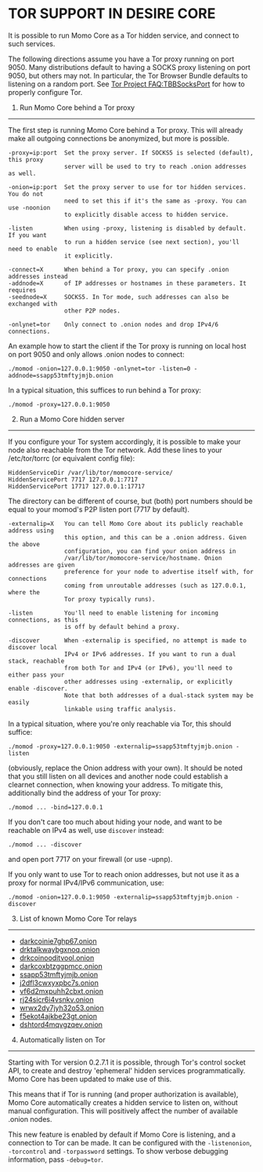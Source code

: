 TOR SUPPORT IN DESIRE CORE
=======================

It is possible to run Momo Core as a Tor hidden service, and connect to such services.

The following directions assume you have a Tor proxy running on port 9050. Many
distributions default to having a SOCKS proxy listening on port 9050, but others
may not. In particular, the Tor Browser Bundle defaults to listening on a random
port. See [Tor Project FAQ:TBBSocksPort](https://www.torproject.org/docs/faq.html.en#TBBSocksPort)
for how to properly configure Tor.


1. Run Momo Core behind a Tor proxy
----------------------------------

The first step is running Momo Core behind a Tor proxy. This will already make all
outgoing connections be anonymized, but more is possible.

	-proxy=ip:port  Set the proxy server. If SOCKS5 is selected (default), this proxy
	                server will be used to try to reach .onion addresses as well.

	-onion=ip:port  Set the proxy server to use for tor hidden services. You do not
	                need to set this if it's the same as -proxy. You can use -noonion
	                to explicitly disable access to hidden service.

	-listen         When using -proxy, listening is disabled by default. If you want
	                to run a hidden service (see next section), you'll need to enable
	                it explicitly.

	-connect=X      When behind a Tor proxy, you can specify .onion addresses instead
	-addnode=X      of IP addresses or hostnames in these parameters. It requires
	-seednode=X     SOCKS5. In Tor mode, such addresses can also be exchanged with
	                other P2P nodes.

	-onlynet=tor    Only connect to .onion nodes and drop IPv4/6 connections.

An example how to start the client if the Tor proxy is running on local host on
port 9050 and only allows .onion nodes to connect:

	./momod -onion=127.0.0.1:9050 -onlynet=tor -listen=0 -addnode=ssapp53tmftyjmjb.onion

In a typical situation, this suffices to run behind a Tor proxy:

	./momod -proxy=127.0.0.1:9050


2. Run a Momo Core hidden server
-------------------------------

If you configure your Tor system accordingly, it is possible to make your node also
reachable from the Tor network. Add these lines to your /etc/tor/torrc (or equivalent
config file):

	HiddenServiceDir /var/lib/tor/momocore-service/
	HiddenServicePort 7717 127.0.0.1:7717
	HiddenServicePort 17717 127.0.0.1:17717

The directory can be different of course, but (both) port numbers should be equal to
your momod's P2P listen port (7717 by default).

	-externalip=X   You can tell Momo Core about its publicly reachable address using
	                this option, and this can be a .onion address. Given the above
	                configuration, you can find your onion address in
	                /var/lib/tor/momocore-service/hostname. Onion addresses are given
	                preference for your node to advertise itself with, for connections
	                coming from unroutable addresses (such as 127.0.0.1, where the
	                Tor proxy typically runs).

	-listen         You'll need to enable listening for incoming connections, as this
	                is off by default behind a proxy.

	-discover       When -externalip is specified, no attempt is made to discover local
	                IPv4 or IPv6 addresses. If you want to run a dual stack, reachable
	                from both Tor and IPv4 (or IPv6), you'll need to either pass your
	                other addresses using -externalip, or explicitly enable -discover.
	                Note that both addresses of a dual-stack system may be easily
	                linkable using traffic analysis.

In a typical situation, where you're only reachable via Tor, this should suffice:

	./momod -proxy=127.0.0.1:9050 -externalip=ssapp53tmftyjmjb.onion -listen

(obviously, replace the Onion address with your own). It should be noted that you still
listen on all devices and another node could establish a clearnet connection, when knowing
your address. To mitigate this, additionally bind the address of your Tor proxy:

	./momod ... -bind=127.0.0.1

If you don't care too much about hiding your node, and want to be reachable on IPv4
as well, use `discover` instead:

	./momod ... -discover

and open port 7717 on your firewall (or use -upnp).

If you only want to use Tor to reach onion addresses, but not use it as a proxy
for normal IPv4/IPv6 communication, use:

	./momod -onion=127.0.0.1:9050 -externalip=ssapp53tmftyjmjb.onion -discover


3. List of known Momo Core Tor relays
------------------------------------

* [darkcoinie7ghp67.onion](http://darkcoinie7ghp67.onion/)
* [drktalkwaybgxnoq.onion](http://drktalkwaybgxnoq.onion/)
* [drkcoinooditvool.onion](http://drkcoinooditvool.onion/)
* [darkcoxbtzggpmcc.onion](http://darkcoxbtzggpmcc.onion/)
* [ssapp53tmftyjmjb.onion](http://ssapp53tmftyjmjb.onion/)
* [j2dfl3cwxyxpbc7s.onion](http://j2dfl3cwxyxpbc7s.onion/)
* [vf6d2mxpuhh2cbxt.onion](http://vf6d2mxpuhh2cbxt.onion/)
* [rj24sicr6i4vsnkv.onion](http://rj24sicr6i4vsnkv.onion/)
* [wrwx2dy7jyh32o53.onion](http://wrwx2dy7jyh32o53.onion/)
* [f5ekot4ajkbe23gt.onion](http://f5ekot4ajkbe23gt.onion/)
* [dshtord4mqvgzqev.onion](http://dshtord4mqvgzqev.onion/)


4. Automatically listen on Tor
--------------------------------

Starting with Tor version 0.2.7.1 it is possible, through Tor's control socket
API, to create and destroy 'ephemeral' hidden services programmatically.
Momo Core has been updated to make use of this.

This means that if Tor is running (and proper authorization is available),
Momo Core automatically creates a hidden service to listen on, without
manual configuration. This will positively affect the number of available
.onion nodes.

This new feature is enabled by default if Momo Core is listening, and
a connection to Tor can be made. It can be configured with the `-listenonion`,
`-torcontrol` and `-torpassword` settings. To show verbose debugging
information, pass `-debug=tor`.
